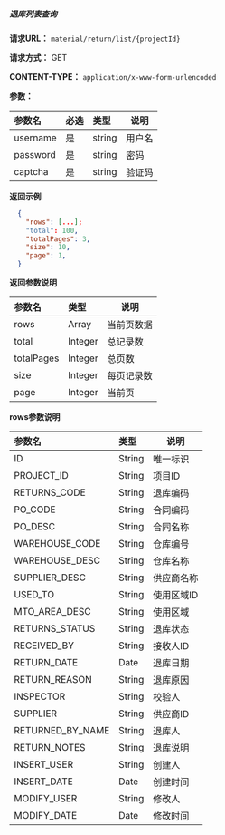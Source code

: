 ##### 退库列表查询

**请求URL：** ` material/return/list/{projectId} `
  
**请求方式：** GET 

**CONTENT-TYPE：** `application/x-www-form-urlencoded`

**参数：** 

|参数名|必选|类型|说明|
|:----    |:---|:----- |-----   |
|username |是  |string |用户名   |
|password |是  |string | 密码    |
|captcha |是  |string | 验证码    |

 **返回示例**

```json
  {
    "rows": [...];
    "total": 100,
    "totalPages": 3,
    "size": 10,
    "page": 1,
  }
```

 **返回参数说明** 

|参数名|类型|说明|
|:-----  |:-----|-----                           |
|rows |Array   |当前页数据 |
|total |Integer   |总记录数  |
|totalPages |Integer   |总页数  |
|size |Integer   |每页记录数  |
|page |Integer   |当前页  |


**rows参数说明** 

|参数名|类型|说明|
|:-----  |:-----|-----|
|ID |String   |唯一标识 |
|PROJECT_ID |String   |项目ID |
|RETURNS_CODE |String   |退库编码 |
|PO_CODE |String   |合同编码 |
|PO_DESC |String   |合同名称  |
|WAREHOUSE_CODE |String   |仓库编号 |
|WAREHOUSE_DESC |String   |仓库名称  |
|SUPPLIER_DESC |String   |供应商名称  |
|USED_TO |String   |使用区域ID  |
|MTO_AREA_DESC |String   |使用区域  |
|RETURNS_STATUS |String   |退库状态  |
|RECEIVED_BY |String   |接收人ID  |
|RETURN_DATE |Date   |退库日期  |
|RETURN_REASON |String   |退库原因  |
|INSPECTOR |String   |校验人  |
|SUPPLIER |String   |供应商ID  |
|RETURNED_BY_NAME |String   |退库人  |
|RETURN_NOTES |String   |退库说明  |
|INSERT_USER |String   |创建人  |
|INSERT_DATE |Date   |创建时间  |
|MODIFY_USER |String   |修改人  |
|MODIFY_DATE |Date   |修改时间  |
